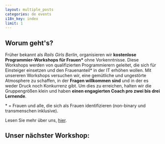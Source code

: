 ```yaml
---
layout: multiple_posts
categories: de events
i18n_key: index
limit: 1
---
```


## Worum geht's?
Früher bekannt als *Rails Girls Berlin*, organisieren wir **kostenlose Programmier-Workshops für Frauen\*** ohne Vorkenntnisse.
Diese Workshops werden von qualifizierten Programmierern geleitet, die sich für Einsteiger einsetzen und den Frauenanteil* in der IT erhöhen wollen. Mit unsereren Workshops versuchen wir, eine gemütliche und ungestörte Atmosphere zu schaffen, in der **Fragen willkommen sind** und in der es weder Druck noch Konkurrenz gibt. Um dies zu erreichen, halten wir die Gruppengrößen klein und haben **einen engagierten Coach pro zwei bis drei Lernende**.

\* = Frauen und alle, die sich als Frauen identifizieren (non-binary und transmenschen inklusive).

Lesen Sie mehr über uns, [hier](/de/about).

## Unser nächster Workshop:
